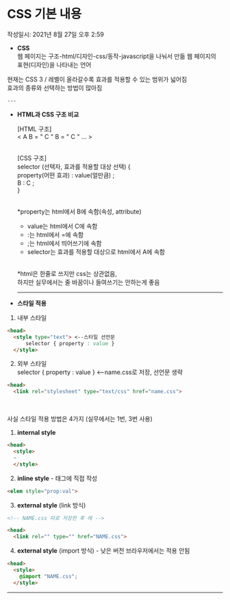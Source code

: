 # CSS 기본 내용
작성일시: 2021년 8월 27일 오후 2:59

- **CSS**<Br/>
웹 페이지는 구조-html/디자인-css/동작-javascript을 나눠서 만듦
웹 페이지의 표현(디자인)을 나타내는 언어

현재는 CSS 3 / 레벨이 올라갈수록 효과를 적용할 수 있는 범위가 넓어짐<Br/>
효과의 종류와 선택하는 방법이 많아짐

    ---

- **HTML과 CSS 구조 비교**


    [HTML 구조]<br/>
    < A B = " C " B = " C " ... ><br/><br/>

    [CSS 구조]<br/>
    selector (선택자, 효과를 적용할 대상 선택) {<br/>
    property(어떤 효과) : value(얼만큼) ;<br/>
    B : C ;<br/>
    }<br/><br/>

    *property는 html에서 B에 속함(속성, attribute)<br/>
    - value는 html에서 C에 속함<br/>
    - :는 html에서 =에 속함<br/>
    - ;는 html에서 띄어쓰기에 속함<br/>
    - selector는 효과를 적용할 대상으로 html에서 A에 속함<br/><br/>

    *html은 한줄로 쓰지만 css는 상관없음,<br/>
      하지만 실무에서는 줄 바꿈이나 들여쓰기는 안하는게 좋음<br/>

    ---

- **스타일 적용**
1. 내부 스타일
```html
<head>
  <style type="text"> <--스타일 선언문
      selector { property : value }
  </style>
```
2. 외부 스타일<Br/>
selector { property : value } <--name.css로 저장, 선언문 생략
```html
<head>
  <link rel="stylesheet" type="text/css" href="name.css">
```
<Br/>

사실 스타일 적용 방법은 4가지 (실무에서는 1번, 3번 사용)

1. **internal style**
```html
<head>
  <style>
  ~
  </style>
```

2. **inline style** - 태그에 직접 작성
```html
<elem style="prop:val">
```

3. **external style** (link 방식)
```html
<!-- NAME.css 따로 저장한 후 에 -->

<head>
  <link rel="" type="" href="NAME.css">
```

4. **external style** (import 방식) - 낮은 버전 브라우저에서는 적용 안됨
```html
<head>
  <style>
    @import "NAME.css";
  </style>
```

---